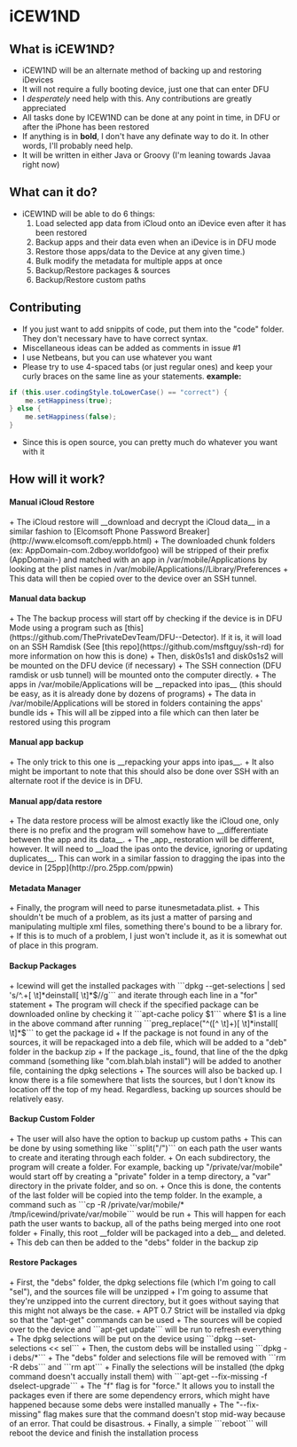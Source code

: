 iCEW1ND
=======

What is iCEW1ND?
----------------

+ iCEW1ND will be an alternate method of backing up and restoring iDevices
+ It will not require a fully booting device, just one that can enter DFU
+ I _desperately_ need help with this. Any contributions are greatly appreciated
+ All tasks done by ICEW1ND can be done at any point in time, in DFU or after the iPhone has been restored
+ If anything is in __bold__, I don't have any definate way to do it. In other words, I'll probably need help.
+ It will be written in either Java or Groovy (I'm leaning towards Javaa right now)

What can it do?
---------------

+ iCEW1ND will be able to do 6 things:
  1. Load selected app data from iCloud onto an iDevice even after it has been restored
  2. Backup apps and their data even when an iDevice is in DFU mode
  3. Restore those apps/data to the Device at any given time.)
  4. Bulk modify the metadata for multiple apps at once
  5. Backup/Restore packages & sources
  6. Backup/Restore custom paths

Contributing
------------

+ If you just want to add snippits of code, put them into the "code" folder. They don't necessary have to have correct syntax.
+ Miscellaneous ideas can be added as comments in issue #1
+ I use Netbeans, but you can use whatever you want
+ Please try to use 4-spaced tabs (or just regular ones) and keep your curly braces on the same line as your statements. __example:__

```Java
if (this.user.codingStyle.toLowerCase() == "correct") {
    me.setHappiness(true);
} else {
    me.setHappiness(false);
}
```
+ Since this is open source, you can pretty much do whatever you want with it

How will it work?
-----------------

<h4>Manual iCloud Restore</h4>
+ The iCloud restore will __download and decrypt the iCloud data__ in a similar fashion to [Elcomsoft Phone Password Breaker](http://www.elcomsoft.com/eppb.html)
+ The downloaded chunk folders (ex: AppDomain-com.2dboy.worldofgoo) will be stripped of their prefix (AppDomain-) and matched with an app in /var/mobile/Applications by looking at the plist names in /var/mobile/Applications/<UID>/Library/Preferences
+ This data will then be copied over to the device over an SSH tunnel.

<h4>Manual data backup</h4>
+ The The backup process will start off by checking if the device is in DFU Mode using a program such as [this](https://github.com/ThePrivateDevTeam/DFU--Detector). If it is, it will load on an SSH Ramdisk (See [this repo](https://github.com/msftguy/ssh-rd) for more information on how this is done)
+ Then, disk0s1s1 and disk0s1s2 will be mounted on the DFU device (if necessary)
+ The SSH connection (DFU ramdisk or usb tunnel) will be mounted onto the computer directly.
+ The apps in /var/mobile/Applications will be __repacked into ipas__ (this should be easy, as it is already done by dozens of programs)
+ The data in /var/mobile/Applications will be stored in folders containing the apps' bundle ids
+ This will all be zipped into a file which can then later be restored using this program

<h4>Manual app backup</h4>
+ The only trick to this one is __repacking your apps into ipas__.
+ It also might be important to note that this should also be done over SSH with an alternate root if the device is in DFU.

<h4>Manual app/data restore</h4>
+ The data restore process will be almost exactly like the iCloud one, only there is no prefix and the program will somehow have to __differentiate between the app and its data__.
+ The _app_ restoration will be different, however. It will need to __load the ipas onto the device, ignoring or updating duplicates__. This can work in a similar fassion to dragging the ipas into the device in [25pp](http://pro.25pp.com/ppwin)

<h4>Metadata Manager</h4>
+ Finally, the program will need to parse itunesmetadata.plist.
+ This shouldn't be much of a problem, as its just a matter of parsing and manipulating multiple xml files, something there's bound to be a library for.
+ If this is to much of a problem, I just won't include it, as it is somewhat out of place in this program.

<h4>Backup Packages</h4>
+ Icewind will get the installed packages with ```dpkg --get-selections | sed 's/^.+[ \t]*deinstall[ \t]*$//g``` and iterate through each line in a "for" statement
+ The program will check if the specified package can be downloaded online by checking it ```apt-cache policy $1``` where $1 is a line in the above command after running ```preg_replace("^([^ \t]+)[ \t]*install[ \t]*$``` to get the package id
+ If the package is not found in any of the sources, it will be repackaged into a deb file, which will be added to a "deb" folder in the backup zip
+ If the package _is_ found, that line of the the dpkg command (something like "com.blah.blah       install") will be added to another file, containing the dpkg selections
+ The sources will also be backed up. I know there is a file somewhere that lists the sources, but I don't know its location off the top of my head. Regardless, backing up sources should be relatively easy.
<h4>Backup Custom Folder</h4>
+ The user will also have the option to backup up custom paths
+ This can be done by using something like ```split("/")``` on each path the user wants to create and iterating through each folder.
+ On each subdirectory, the program will create a folder. For example, backing up "/private/var/mobile" would start off by creating a "private" folder in a temp directory, a "var" directory in the private folder, and so on.
+ Once this is done, the contents of the last folder will be copied into the temp folder. In the example, a command such as ```cp -R /private/var/mobile/* /tmp/icewind/private/var/mobile``` would be run
+ This will happen for each path the user wants to backup, all of the paths being merged into one root folder
+ Finally, this root __folder will be packaged into a deb__ and deleted.
+ This deb can then be added to the "debs" folder in the backup zip
<h4>Restore Packages</h4>
+ First, the "debs" folder, the dpkg selections file (which I'm going to call "sel"), and the sources file will be unzipped
+ I'm going to assume that they're unzipped into the current directory, but it goes without saying that this might not always be the case.
+ APT 0.7 Strict will be installed via dpkg so that the "apt-get" commands can be used
+ The sources will be copied over to the device and ```apt-get update``` will be run to refresh everything
+ The dpkg selections will be put on the device using ```dpkg --set-selections << sel```
+ Then, the custom debs will be installed using ```dpkg -i debs/*```
+ The "debs" folder and selections file will be removed with ```rm -R debs``` and ```rm apt```
+ Finally the selections will be installed (the dpkg command doesn't accually install them) with ```apt-get --fix-missing -f dselect-upgrade```
+ The "f" flag is for "force." It allows you to install the packages even if there are some dependency errors, which might have happened because some debs were installed manually
+ The "--fix-missing" flag makes sure that the command doesn't stop mid-way because of an error. That could be disastrous.
+ Finally, a simple ```reboot``` will reboot the device and finish the installation process
